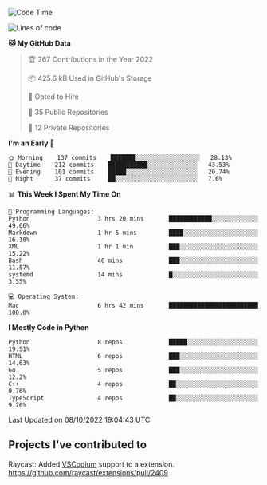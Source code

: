 <!--START_SECTION:waka-->
![Code Time](http://img.shields.io/badge/Code%20Time-160%20hrs%2022%20mins-blue)

![Lines of code](https://img.shields.io/badge/From%20Hello%20World%20I%27ve%20Written-2%20Million%20lines%20of%20code-blue)

**🐱 My GitHub Data** 

> 🏆 267 Contributions in the Year 2022
 > 
> 📦 425.6 kB Used in GitHub's Storage 
 > 
> 💼 Opted to Hire
 > 
> 📜 35 Public Repositories 
 > 
> 🔑 12 Private Repositories  
 > 
**I'm an Early 🐤** 

```text
🌞 Morning    137 commits    ███████░░░░░░░░░░░░░░░░░░   28.13% 
🌆 Daytime    212 commits    ███████████░░░░░░░░░░░░░░   43.53% 
🌃 Evening    101 commits    █████░░░░░░░░░░░░░░░░░░░░   20.74% 
🌙 Night      37 commits     ██░░░░░░░░░░░░░░░░░░░░░░░   7.6%

```


📊 **This Week I Spent My Time On** 

```text
💬 Programming Languages: 
Python                   3 hrs 20 mins       ████████████░░░░░░░░░░░░░   49.66% 
Markdown                 1 hr 5 mins         ████░░░░░░░░░░░░░░░░░░░░░   16.18% 
XML                      1 hr 1 min          ███░░░░░░░░░░░░░░░░░░░░░░   15.22% 
Bash                     46 mins             ███░░░░░░░░░░░░░░░░░░░░░░   11.57% 
systemd                  14 mins             █░░░░░░░░░░░░░░░░░░░░░░░░   3.55%

💻 Operating System: 
Mac                      6 hrs 42 mins       █████████████████████████   100.0%

```

**I Mostly Code in Python** 

```text
Python                   8 repos             █████░░░░░░░░░░░░░░░░░░░░   19.51% 
HTML                     6 repos             ███░░░░░░░░░░░░░░░░░░░░░░   14.63% 
Go                       5 repos             ███░░░░░░░░░░░░░░░░░░░░░░   12.2% 
C++                      4 repos             ██░░░░░░░░░░░░░░░░░░░░░░░   9.76% 
TypeScript               4 repos             ██░░░░░░░░░░░░░░░░░░░░░░░   9.76%

```



 Last Updated on 08/10/2022 19:04:43 UTC
<!--END_SECTION:waka-->

## Projects I've contributed to
Raycast: Added [VSCodium](https://github.com/VSCodium/vscodium) support to a extension. https://github.com/raycast/extensions/pull/2409
